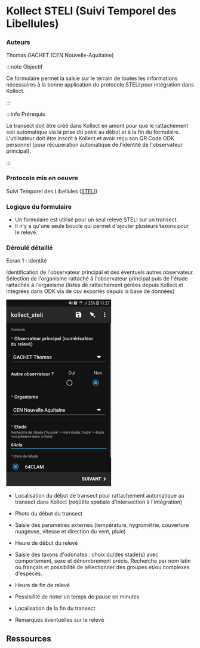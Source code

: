 # Kollect STELI (Suivi Temporel des Libellules)

### Auteurs
Thomas GACHET (CEN Nouvelle-Aquitaine)

:::note Objectif

Ce formulaire permet la saisie sur le terrain de toutes les informations nécessaires à la bonne application du protocole STELI pour intégration dans Kollect.

:::

:::info Prérequis

Le transect doit être créé dans Kollect en amont pour que le rattachement soit automatique via la prise du point au début et à la fin du formulaire.
L'utilisateur doit être inscrit à Kollect et avoir reçu son QR Code ODK personnel (pour récupération automatique de l'identité de l'observateur principal).

:::

### Protocole mis en oeuvre
Suivi Temporel des Libellules ([STELI](https://steli.mnhn.fr/))

### Logique du formulaire

* Un formulaire est utilisé pour un seul relevé STELI sur un transect.
* Il n'y a qu'une seule boucle qui permet d'ajouter plusieurs taxons pour le relevé.


### Déroulé détaillé

Ecran 1 : identité

Identification de l'observateur principal et des éventuels autres observateur. Sélection de l'organisme rattaché à l'observateur principal puis de    l'étude rattachée à l'organisme (listes de rattachement gérées depuis Kollect et intégrées dans ODK via de csv exportés depuis la base de données)


![1_identite](../fichiers/KollectODK/kollect_steli/1_identite_281x500.jpg)



* Localisation du début de transect pour rattachement automatique au transect dans Kollect (reqûête spatiale d'intersection à l'intégration)

* Photo du début du transect


* Saisie des paramètres externes (température, hygrométrie, couverture nuageuse, vitesse et direction du vent, pluie)

* Heure de début du relevé


* Saisie des taxons d'odonates : choix du/des stade(s) avec comportement, sexe et dénombrement précis. Recherche par nom latin ou français et possibilité de sélectionner des groupes et/ou complexes d'espèces.


* Heure de fin de relevé


* Possibilité de noter un temps de pause en minutes


* Localisation de la fin du transect


* Remarques éventuelles sur le relevé

## Ressources
